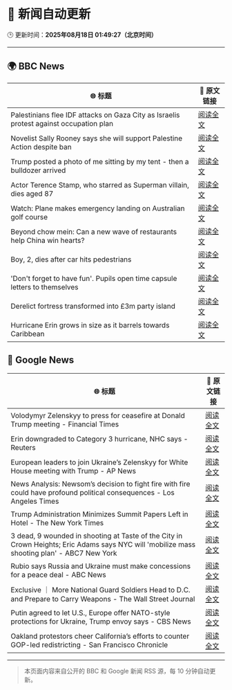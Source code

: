 # 🧠 新闻自动更新

🕒 更新时间：**2025年08月18日 01:49:27（北京时间）**

---

## 🌍 BBC News

| 🌐 标题 | 🔗 原文链接 |
|--------|-------------|
| Palestinians flee IDF attacks on Gaza City as Israelis protest against occupation plan | [阅读全文](https://www.bbc.com/news/articles/c2018wx3zlgo?at_medium=RSS&at_campaign=rss) |
| Novelist Sally Rooney says she will support Palestine Action despite ban | [阅读全文](https://www.bbc.com/news/articles/cp94jz0y7ygo?at_medium=RSS&at_campaign=rss) |
| Trump posted a photo of me sitting by my tent - then a bulldozer arrived | [阅读全文](https://www.bbc.com/news/articles/cx2x39d2jxvo?at_medium=RSS&at_campaign=rss) |
| Actor Terence Stamp, who starred as Superman villain, dies aged 87 | [阅读全文](https://www.bbc.com/news/articles/c39d41g7nmlo?at_medium=RSS&at_campaign=rss) |
| Watch: Plane makes emergency landing on Australian golf course | [阅读全文](https://www.bbc.com/news/videos/cp892124ndqo?at_medium=RSS&at_campaign=rss) |
| Beyond chow mein: Can a new wave of restaurants help China win hearts? | [阅读全文](https://www.bbc.com/news/articles/cy4dk1z02w7o?at_medium=RSS&at_campaign=rss) |
| Boy, 2, dies after car hits pedestrians | [阅读全文](https://www.bbc.com/news/articles/ckgylnwj79eo?at_medium=RSS&at_campaign=rss) |
| 'Don't forget to have fun'. Pupils open time capsule letters to themselves | [阅读全文](https://www.bbc.com/news/articles/c5y3e14xx0po?at_medium=RSS&at_campaign=rss) |
| Derelict fortress transformed into £3m party island | [阅读全文](https://www.bbc.com/news/articles/crm4er70410o?at_medium=RSS&at_campaign=rss) |
| Hurricane Erin grows in size as it barrels towards Caribbean | [阅读全文](https://www.bbc.com/news/articles/cdxyezqx4r5o?at_medium=RSS&at_campaign=rss) |

## 📰 Google News

| 🌐 标题 | 🔗 原文链接 |
|--------|-------------|
| Volodymyr Zelenskyy to press for ceasefire at Donald Trump meeting - Financial Times | [阅读全文](https://news.google.com/rss/articles/CBMicEFVX3lxTE1wdVlZRFpLdWNPT3lQcDdZb2VjMVk5am1oN2JmSXhEZm9mQWpGS1VxRnpyaVAxX3k3aFZ3ekVKQUxYYm1tc0FjYWtpV1JnUW1NbDhnUDBkSmdJS0kxLVJKUFRxWGpPY1I4MDdnUVc0SkY?oc=5) |
| Erin downgraded to Category 3 hurricane, NHC says - Reuters | [阅读全文](https://news.google.com/rss/articles/CBMipAFBVV95cUxNYzVsVXdNQ3BPMDFtMW5MRmh1R2UyY25OeXJCZU9HVXZrVFJLa2xLLW5UU2FhZUlOOHhPc1R4dVFCS2RYN29lZS1UajkwZ2gzMTRWdGhDTnVWREJ1Q1RiQTRTVU5ZbHZtZGt3WnYyTjVXazFsaFJxRjJqeDAtZ1Jnc0k3UTdCYUNQMnl2WHdsQkVrSEpXdnVZWVJ2SUdFN01nZlY3UA?oc=5) |
| European leaders to join Ukraine’s Zelenskyy for White House meeting with Trump - AP News | [阅读全文](https://news.google.com/rss/articles/CBMisgFBVV95cUxPU0p0OWprOHppdzl0OW1VZUZTdDJ0aHVuRTlSTXBLN0tRRkdJOGlUMUNJUjVwTHU0ZVQ1ZThXUFlwN3dMZXZ3cUcxajluQmlXcWJJcjNCSUVHRVVlT2Nia19UMmtpbGQ1WmYzS2xLZncyRkgzV1pSNjlWbWdjNVVSZl9tQWV3aWRCMlBWOW5JWTUxQlN1VU9ZMEhjdjRRVE95Z2RnNTdNdUhaY1pBeW1IbFln?oc=5) |
| News Analysis: Newsom’s decision to fight fire with fire could have profound political consequences - Los Angeles Times | [阅读全文](https://news.google.com/rss/articles/CBMi0AFBVV95cUxNY0pZeTZYaExwVV9WUGItdkF6MllGQVFhTE5zUVN6YzdKSVhHUVZGYS1URWpMVExQbVpwOTVoYXctdXVhVXA4c2RmaC1yUnF2aVRSX2d6d283cFpmUjR5YUFlY282OE5CZzRnTTRWd1JWU3ZkOVRudWZ3bWZoZXN5aWJHWEFxbVg0bWc1bFBCNGhWUzhMdHQwSnp4clh4c3hDTnRrRnNwbTZ6aEJUMmpSenRVS1I2UnpQSjdOckdHNmw1WkJ1RnhvNng3LVBaZ01K?oc=5) |
| Trump Administration Minimizes Summit Papers Left in Hotel - The New York Times | [阅读全文](https://news.google.com/rss/articles/CBMiiwFBVV95cUxQbmV6NWhRR01JdnJVNHBVSk96XzFCbDlXTjdjRjVubXI5Nk5IcTRJWWxVem1LUmRiZUNlcHZsc2M2alM0Zmd2SHRBaC1nSkFmaFAzbkRTYzRRajJYd0VjdVJXZE53cGJDOExrYUE1YV8wMG9ibk50VDI1MWlaR1RvZUdoU3JHM3lWYkVF?oc=5) |
| 3 dead, 9 wounded in shooting at Taste of the City in Crown Heights; Eric Adams says NYC will 'mobilize mass shooting plan' - ABC7 New York | [阅读全文](https://news.google.com/rss/articles/CBMimAFBVV95cUxNTjZDSXVwam1zN2JubW5SZ28wM2pqQUpTY2hxQXh1Y0dsazZEczFSQ05tNE02TG9KYjlMd0pQdjE5QTJXXy1MQmg0TXg3b05ZdjBYYVcwUUdTUUVON1h4RHFYaGZKMm5IYS11M2UtOHllcmxZUmx2Qk9KUF9HUzh3NlpBT09KRjRpVmM4WWVkQUNLa1VLQlhPb9IBngFBVV95cUxQVDN4Zkstc3RKRlBYbmtVODZ1Tmd0Q1I4cHZwRVdpcEx6M0wySlFfYldDTjU4N2I4ekZUY3YxN1BpbVY3a2U5UzgtZHN1bW1sSTVyNndSZGFiTkl6cFJsNEMxTWJaYjNWZk5uUnBGYnpLcXBybEloVnVvYXN2SEtkMWZPakhSX3llV19TSC1WdXZ4bko4QUNobjdMeVV6dw?oc=5) |
| Rubio says Russia and Ukraine must make concessions for a peace deal - ABC News | [阅读全文](https://news.google.com/rss/articles/CBMimwFBVV95cUxQejVOVHNtenBEaEFJaXVYSHZfeXVVQXBjdEQ3UjMzdmdLTERsa0FpZnVfcFZ4Tk4yQU50YmwyRjJCZi03TC1Wa3VueXJLZ19vUHZIX1k3aWxJZmtGWkdhci1xaWZaVGFzaWx4YUxZdHltNEFnZmxTMXJPQmYwTGpMcUl3WGdKYnNjaHRZbFo3MHoxSGFUZ0lvaFRZNNIBoAFBVV95cUxPa0RXRDQ3enVyME1qLUV5cFFYeTljbUhkSnFWNXhtYk4zSnNjdnBGYjdPY2hEUUVGNTFLVll4RlAwMkFxblhibnhKZWdNTnNYbEhhVU1tZnpfbTdfb0hUN3VkNFBRZkJael8tNldLWTNCdnNxTzRxY1lmdTUzRC1BUTdOcE4xOWFybDlxUWQ5dXlTWEhXU1BvN2ZqLTVFOEhT?oc=5) |
| Exclusive ｜ More National Guard Soldiers Head to D.C. and Prepare to Carry Weapons - The Wall Street Journal | [阅读全文](https://news.google.com/rss/articles/CBMivwFBVV95cUxNX2E1aXRfeTE2LU9lXzVkcU9xa05JX2UyWE5jVnJQUTBmcnJOS0JtdjVuWW9VVDFLUUVPOUxGa0RDcGplZXdQaWZhZjN0YXNvVm5LaVpqY2V1UWVwMTI2N0x4NW45ZF83SGFiZWhFcTlaZ0lwZVNkall6OW1SRlFXbGFkWjdpc2xSSDQ4WFdoMDhxcDJTRUo2MkQ4ZFBLYkZnMlFBNm14NE1XeTJJZHFqbTczcU43V3BvT0V4OHNqYw?oc=5) |
| Putin agreed to let U.S., Europe offer NATO-style protections for Ukraine, Trump envoy says - CBS News | [阅读全文](https://news.google.com/rss/articles/CBMiiwFBVV95cUxPYTZWVlpHOUpoRHdhbms0VFZoX0hGREx2c0xUNkpOakpZREZSc0VnZ0tBYjYtZE9sVDFPYzJqUzNDalc0eFlBZUFuMWJnc3hjek8zNVRnVERhSHhuMDQ1U29LUzF0d0hlS0gyVE5aMjdBVy1DRDZVdnV1NzBtdDV5NlpqQ1lDbE9NRk5Z0gGQAUFVX3lxTE5aYXNwcjNnVXBRSFdsUkN4Z3BHTXhiWDk3aHJldEJQTFlpaTNxQUJCUF9iZnVmc0otSXlPT2hoY2NQNURiblpnV1VPbXNaXy0zbm9TNE1ueUtRZmp0bktWSWZVSXlLaDhtOEI2X0NyX1pDMXZUaFBHVThXQVNiRG5TSkpKMF9LbUtQekVoNXViUw?oc=5) |
| Oakland protestors cheer California’s efforts to counter GOP-led redistricting - San Francisco Chronicle | [阅读全文](https://news.google.com/rss/articles/CBMijwFBVV95cUxPQ1o0T2ZKbHNjTTFodnBIQy05UlktTmUyWURyVUVKY3RjMExZdmlqMy1wZ0dtclJFdFk1UzlhYjdUMHNYbDZjbkJzaXhQYmNpc29tUDl3VEdESkVoWGY4UUc2Um0wVlVEOXFMZTFRMmpKdU5UYTVKV2NiUUZQRVdZSXZ1QVdYUWJTZnRMX3pmdw?oc=5) |

---
> 本页面内容来自公开的 BBC 和 Google 新闻 RSS 源，每 10 分钟自动更新。
